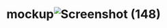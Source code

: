 # mockup![Screenshot (148)](https://github.com/Akkukumari/mockup/assets/112841772/302bc638-1ab6-42bf-a8bc-5ac89b9eed76)
